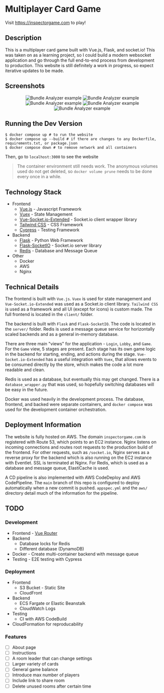 # Multiplayer Card Game
Visit https://inspectorgame.com to play!

## Description
This is a multiplayer card game built with Vue.js, Flask, and socket.io! This was taken on as a learning project, so I could build a modern websocket application and go through the full end-to-end process from development to production. This website is still definitely a work in progress, so expect iterative updates to be made.

## Screenshots
<div align="center">
  <img src="./images/login.png" alt="Bundle Analyzer example">
  <img src="./images/lobby.png" alt="Bundle Analyzer example">
  <img src="./images/stage2.png" alt="Bundle Analyzer example">
  <img src="./images/stage3.png" alt="Bundle Analyzer example">
  <img src="./images/stage4.png" alt="Bundle Analyzer example">
</div>

## Running the Dev Version
```console
$ docker compose up # to run the website
$ docker compose up --build # if there are changes to any Dockerfile, requirements.txt, or package.json
$ docker compose down # to remove network and all containers
```

Then, go to `localhost:3000` to see the website

> The container environment still needs work. The anonymous volumes used do not get deleted, so `docker volume prune` needs to be done every once in a while.

## Technology Stack
- Frontend
  - [Vue.js](https://vuejs.org/) - Javascript Framework
  - [Vuex](https://vuex.vuejs.org/) - State Management
  - [Vue-Socket.io-Extended](https://github.com/probil/vue-socket.io-extended) - Socket.io client wrapper library
  - [Tailwind CSS](https://tailwindcss.com/) - CSS Framework
  - [Cypress](https://www.cypress.io) - Testing Framework
- Backend
  - [Flask](https://flask.palletsprojects.com/en/2.0.x/) - Python Web Framework
  - [Flask-SocketIO](https://flask-socketio.readthedocs.io/en/latest/) - Socket.io server library
  - [Redis](https://redis.io/) - Database and Message Queue
- Other
  - Docker
  - AWS
  - Nginx

## Technical Details
The frontend is built with `Vue.js`. `Vuex` is used for state management and `Vue-Socket.io-Extended` was used as a Socket.io client library. `Tailwind CSS` is used as a framework and all UI (except for icons) is custom made. The full frontend is located in the `client/` folder.

The backend is built with `Flask` and `Flask-SocketIO`. The code is located in the `server/` folder. Redis is used a message queue service for horizontally scaled backends and as a general in-memory database.

There are three main "views" for the application - `Login`, `Lobby`, and `Game`. For the `Game` view, 5 stages are present. Each stage has its own game logic in the backend for starting, ending, and actions during the stage. `Vue-Socket.io-Extended` has a useful integration with `Vuex`, that allows events to be consumed directly by the store, which makes the code a lot more readable and clean.

Redis is used as a database, but eventually this may get changed. There is a `database_wrapper.py` that was used, so hopefully switching databases will be easy in the future.

Docker was used heavily in the development process. The database, frontend, and backed were separate containers, and `docker compose` was used for the development container orchestration.

## Deployment Information
The website is fully hosted on AWS. The domain `inspectorgame.com` is registered with Route 53, which points to an EC2 instance. Nginx listens on incoming connections and routes root requests to the production build of the frontend. For other requests, such as `/socket.io`, Nginx serves as a reverse proxy for the backend which is also running on the EC2 instance with Eventlet. SSL is terminated at Nginx. For Redis, which is used as a database and message queue, ElastiCache is used.

A CD pipeline is also implemented with AWS CodeDeploy and AWS CodePipeline. The `main` branch of this repo is configured to deploy automatically when a new commit is pushed. `appspec.yml` and the `aws/` directory detail much of the information for the pipeline.

## TODO

### Development
- Frontend - [Vue Router](https://router.vuejs.org)
- Backend
  - Database locks for Redis
  - Different database (DynamoDB)
- Docker - Create multi-container backend with message queue
- Testing - E2E testing with Cypress

### Deployment
- Frontend
  - S3 Bucket - Static Site
  - CloudFront
- Backend
  - ECS Fargate or Elastic Beanstalk
  - CloudWatch Logs 
- Testing
  - CI with AWS CodeBuild
- CloudFormation for reproducability


### Features
- [ ] About page
- [ ] Instructions
- [ ] A room leader that can change settings
- [ ] Larger variety of cards
- [ ] General game balance
- [ ] Introduce max number of players
- [ ] Include link to share room
- [ ] Delete unused rooms after certain time